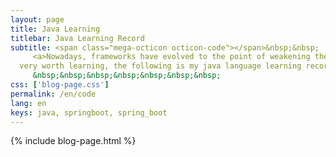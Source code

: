 ```yaml
---
layout: page
title: Java Learning
titlebar: Java Learning Record
subtitle: <span class="mega-octicon octicon-code"></span>&nbsp;&nbsp;
     <a>Nowadays, frameworks have evolved to the point of weakening the language, but I still think the language foundation is important, especially some of the touchy-feely ideas
  very worth learning, the following is my java language learning records.</a><br/>
     &nbsp;&nbsp;&nbsp;&nbsp;&nbsp;&nbsp;&nbsp; 
css: ['blog-page.css']
permalink: /en/code
lang: en
keys: java, springboot, spring_boot
---
```


{% include blog-page.html %}